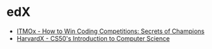 # edX

- [ITMOx - How to Win Coding Competitions: Secrets of Champions](https://github.com/kantuni/edX/tree/master/ITMOx%20-%20How%20to%20Win%20Coding%20Competitions)
- [HarvardX - CS50's Introduction to Computer Science](https://github.com/kantuni/edX/tree/master/HarvardX%20-%20CS50's%20Introduction%20to%20Computer%20Science)
